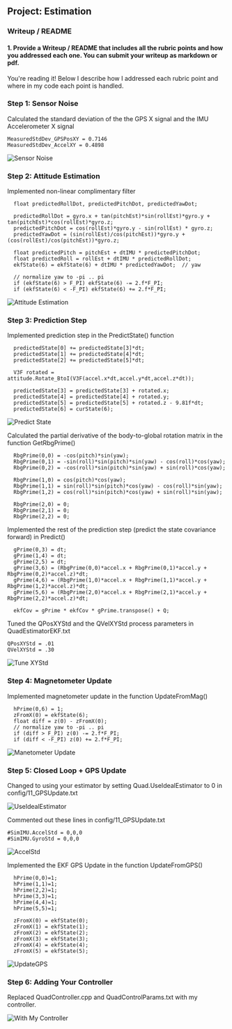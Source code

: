 ## Project: Estimation

### Writeup / README

#### 1. Provide a Writeup / README that includes all the rubric points and how you addressed each one.  You can submit your writeup as markdown or pdf.  

You're reading it! Below I describe how I addressed each rubric point and where in my code each point is handled.

### Step 1: Sensor Noise

Calculated the standard deviation of the the GPS X signal and the IMU Accelerometer X signal
```
MeasuredStdDev_GPSPosXY = 0.7146
MeasuredStdDev_AccelXY = 0.4898
```
![Sensor Noise](./misc/1_Sensor_Noise.png)

### Step 2: Attitude Estimation

Implemented non-linear complimentary filter
```
  float predictedRollDot, predictedPitchDot, predictedYawDot;

  predictedRollDot = gyro.x + tan(pitchEst)*sin(rollEst)*gyro.y + tan(pitchEst)*cos(rollEst)*gyro.z;
  predictedPitchDot = cos(rollEst)*gyro.y - sin(rollEst) * gyro.z;
  predictedYawDot = (sin(rollEst)/cos(pitchEst))*gyro.y + (cos(rollEst)/cos(pitchEst))*gyro.z;

  float predictedPitch = pitchEst + dtIMU * predictedPitchDot;
  float predictedRoll = rollEst + dtIMU * predictedRollDot;
  ekfState(6) = ekfState(6) + dtIMU * predictedYawDot;	// yaw

  // normalize yaw to -pi .. pi
  if (ekfState(6) > F_PI) ekfState(6) -= 2.f*F_PI;
  if (ekfState(6) < -F_PI) ekfState(6) += 2.f*F_PI;
```
![Attitude Estimation](./misc/2_Attitude_Estimation.png)


### Step 3: Prediction Step

Implemented prediction step in the PredictState() function

```
  predictedState[0] += predictedState[3]*dt;
  predictedState[1] += predictedState[4]*dt;
  predictedState[2] += predictedState[5]*dt;

  V3F rotated = attitude.Rotate_BtoI(V3F(accel.x*dt,accel.y*dt,accel.z*dt));

  predictedState[3] = predictedState[3] + rotated.x;
  predictedState[4] = predictedState[4] + rotated.y;
  predictedState[5] = predictedState[5] + rotated.z - 9.81f*dt;
  predictedState[6] = curState(6);
```
![Predict State](./misc/3_2_PredictState.png)

Calculated the partial derivative of the body-to-global rotation matrix in the function GetRbgPrime()
```
  RbgPrime(0,0) = -cos(pitch)*sin(yaw);
  RbgPrime(0,1) = -sin(roll)*sin(pitch)*sin(yaw) - cos(roll)*cos(yaw);
  RbgPrime(0,2) = -cos(roll)*sin(pitch)*sin(yaw) + sin(roll)*cos(yaw);

  RbgPrime(1,0) = cos(pitch)*cos(yaw);
  RbgPrime(1,1) = sin(roll)*sin(pitch)*cos(yaw) - cos(roll)*sin(yaw);
  RbgPrime(1,2) = cos(roll)*sin(pitch)*cos(yaw) + sin(roll)*sin(yaw);

  RbgPrime(2,0) = 0;
  RbgPrime(2,1) = 0;
  RbgPrime(2,2) = 0;
```

Implemented the rest of the prediction step (predict the state covariance forward) in Predict()
```
  gPrime(0,3) = dt;
  gPrime(1,4) = dt;
  gPrime(2,5) = dt;
  gPrime(3,6) = (RbgPrime(0,0)*accel.x + RbgPrime(0,1)*accel.y + RbgPrime(0,2)*accel.z)*dt;
  gPrime(4,6) = (RbgPrime(1,0)*accel.x + RbgPrime(1,1)*accel.y + RbgPrime(1,2)*accel.z)*dt;
  gPrime(5,6) = (RbgPrime(2,0)*accel.x + RbgPrime(2,1)*accel.y + RbgPrime(2,2)*accel.z)*dt;

  ekfCov = gPrime * ekfCov * gPrime.transpose() + Q;
```

Tuned the QPosXYStd and the QVelXYStd process parameters in QuadEstimatorEKF.txt
```
QPosXYStd = .01
QVelXYStd = .30
```
![Tune XYStd](./misc/3_5_QPosXYStd01_QVelXYStd30.png)

### Step 4: Magnetometer Update
Implemented magnetometer update in the function UpdateFromMag()
```
  hPrime(0,6) = 1;
  zFromX(0) = ekfState(6);
  float diff = z(0) - zFromX(0);
  // normalize yaw to -pi .. pi
  if (diff > F_PI) z(0) -= 2.f*F_PI;
  if (diff < -F_PI) z(0) += 2.f*F_PI;
```
![Manetometer Update](./misc/4_Magnetometer_Update.png)


### Step 5: Closed Loop + GPS Update
Changed to using your estimator by setting Quad.UseIdealEstimator to 0 in config/11_GPSUpdate.txt

![UseIdealEstimator](./misc/5_2_UseIdealEstimator_0.png)

Commented out these lines in config/11_GPSUpdate.txt
```
#SimIMU.AccelStd = 0,0,0
#SimIMU.GyroStd = 0,0,0
```
 
![AccelStd](./misc/5_3_AccelStd_comment.png)

Implemented the EKF GPS Update in the function UpdateFromGPS()

```
  hPrime(0,0)=1;
  hPrime(1,1)=1;
  hPrime(2,2)=1;
  hPrime(3,3)=1;
  hPrime(4,4)=1;
  hPrime(5,5)=1;

  zFromX(0) = ekfState(0);
  zFromX(1) = ekfState(1);
  zFromX(2) = ekfState(2);
  zFromX(3) = ekfState(3);
  zFromX(4) = ekfState(4);
  zFromX(5) = ekfState(5);
```

![UpdateGPS](./misc/5_6_gps_commentout.png)


### Step 6: Adding Your Controller
Replaced QuadController.cpp and QuadControlParams.txt with my controller.

![With My Controller](./misc/6_with_my_cntr.png)

